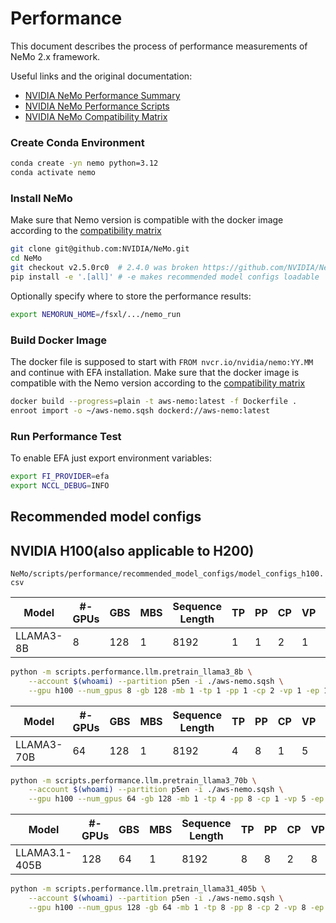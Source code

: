 # Performance

This document describes the process of performance measurements of NeMo 2.x framework.

Useful links and the original documentation:
* [NVIDIA NeMo Performance Summary](https://docs.nvidia.com/nemo-framework/user-guide/latest/performance/performance-summary.html)
* [NVIDIA NeMo Performance Scripts](https://github.com/NVIDIA/NeMo/tree/main/scripts/performance/llm)
* [NVIDIA NeMo Compatibility Matrix](https://docs.nvidia.com/nemo-framework/user-guide/latest/softwarecomponentversions.html)

### Create Conda Environment

```bash
conda create -yn nemo python=3.12
conda activate nemo
```

### Install NeMo

Make sure that Nemo version is compatible with the docker image according to the [compatibility matrix](https://docs.nvidia.com/nemo-framework/user-guide/latest/softwarecomponentversions.html)

```bash
git clone git@github.com:NVIDIA/NeMo.git
cd NeMo
git checkout v2.5.0rc0  # 2.4.0 was broken https://github.com/NVIDIA/NeMo/issues/14392
pip install -e '.[all]' # -e makes recommended model configs loadable
```

Optionally specify where to store the performance results:

```bash
export NEMORUN_HOME=/fsxl/.../nemo_run
```

### Build Docker Image

The docker file is supposed to start with `FROM nvcr.io/nvidia/nemo:YY.MM` and continue with EFA installation. Make sure that the docker image is compatible with the Nemo version according to the [compatibility matrix](https://docs.nvidia.com/nemo-framework/user-guide/latest/softwarecomponentversions.html)

```bash
docker build --progress=plain -t aws-nemo:latest -f Dockerfile .
enroot import -o ~/aws-nemo.sqsh dockerd://aws-nemo:latest
```

### Run Performance Test

To enable EFA just export environment variables:

```bash
export FI_PROVIDER=efa
export NCCL_DEBUG=INFO
```

## Recommended model configs

## NVIDIA H100(also applicable to H200)

`NeMo/scripts/performance/recommended_model_configs/model_configs_h100.csv`

| Model     | #-GPUs | GBS | MBS | Sequence Length | TP | PP | CP | VP | EP | GA |
|-----------|--------|-----|-----|-----------------|----|----|----|----|----|----|
| LLAMA3-8B | 8      | 128 | 1   | 8192            | 1  | 1  | 2  | 1  | 1  | 32 |

```bash
python -m scripts.performance.llm.pretrain_llama3_8b \
    --account $(whoami) --partition p5en -i ./aws-nemo.sqsh \
    --gpu h100 --num_gpus 8 -gb 128 -mb 1 -tp 1 -pp 1 -cp 2 -vp 1 -ep 1
```

| Model      | #-GPUs | GBS | MBS | Sequence Length | TP | PP | CP | VP | EP | GA |
|------------|--------|-----|-----|-----------------|----|----|----|----|----|----|
| LLAMA3-70B | 64     | 128 | 1   | 8192            | 4  | 8  | 1  | 5  | 1  | 64 |

```bash
python -m scripts.performance.llm.pretrain_llama3_70b \
    --account $(whoami) --partition p5en -i ./aws-nemo.sqsh \
    --gpu h100 --num_gpus 64 -gb 128 -mb 1 -tp 4 -pp 8 -cp 1 -vp 5 -ep 1
```

| Model         | #-GPUs | GBS | MBS | Sequence Length | TP | PP | CP | VP | EP | GA |
|---------------|--------|-----|-----|-----------------|----|----|----|----|----|----|
| LLAMA3.1-405B | 128    | 64  | 1   | 8192            | 8  | 8  | 2  | 8  | 1  | 64 |

```bash
python -m scripts.performance.llm.pretrain_llama31_405b \
    --account $(whoami) --partition p5en -i ./aws-nemo.sqsh \
    --gpu h100 --num_gpus 128 -gb 64 -mb 1 -tp 8 -pp 8 -cp 2 -vp 8 -ep 1
```
